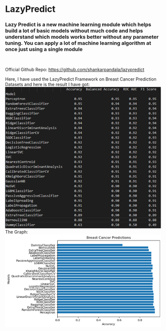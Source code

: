 # LazyPredict
<h3>Lazy Predict is a new machine learning module which helps build a lot of basic models without much code and helps understand which models works better without any parameter tuning. You can apply a lot of machine learning algorithm at once just using a single module</h3><br>

Official Github Repo: https://github.com/shankarpandala/lazypredict

Here, I have used the LazyPredict Framework on Breast Cancer Prediction Datasets and here is the result I have got:
<img src = "list.png"> </img> <br>The Graph: <br> 
<img src = "graph.png"></img>
